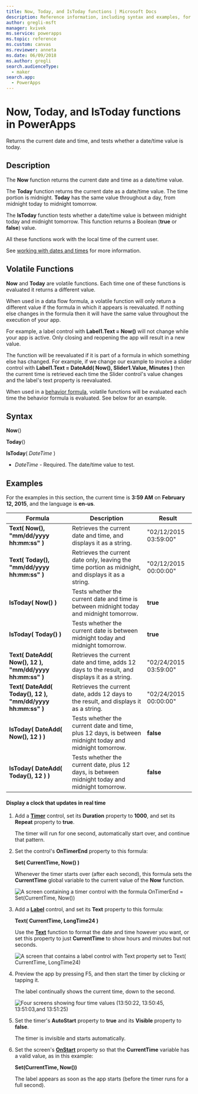 ```yaml
---
title: Now, Today, and IsToday functions | Microsoft Docs
description: Reference information, including syntax and examples, for the Now, Today, and IsToday functions in PowerApps
author: gregli-msft
manager: kvivek
ms.service: powerapps
ms.topic: reference
ms.custom: canvas
ms.reviewer: anneta
ms.date: 06/09/2018
ms.author: gregli
search.audienceType: 
  - maker
search.app: 
  - PowerApps
---
```

# Now, Today, and IsToday functions in PowerApps
Returns the current date and time, and tests whether a date/time value is today.

## Description
The **Now** function returns the current date and time as a date/time value.

The **Today** function returns the current date as a date/time value. The time portion is midnight. **Today** has the same value throughout a day, from midnight today to midnight tomorrow.

The **IsToday** function tests whether a date/time value is between midnight today and midnight tomorrow. This function returns a Boolean (**true** or **false**) value.

All these functions work with the local time of the current user.

See [working with dates and times](../show-text-dates-times.md) for more information.

## Volatile Functions
**Now** and **Today** are volatile functions.  Each time one of these functions is evaluated it returns a different value.  

When used in a data flow formula, a volatile function will only return a different value if the formula in which it appears is reevaluated.  If nothing else changes in the formula then it will have the same value throughout the execution of your app.

For example, a label control with **Label1.Text = Now()** will not change while your app is active.  Only closing and reopening the app will result in a new value.

The function will be reevaluated if it is part of a formula in which something else has changed.  For example, if we change our example to involve a slider control with **Label1.Text = DateAdd( Now(), Slider1.Value, Minutes )** then the current time is retrieved each time the Slider control's value changes and the label's text property is reevaluated.

When used in a [behavior formula](../working-with-formulas-in-depth.md), volatile functions will be evaluated each time the behavior formula is evaluated.  See below for an example.

## Syntax
**Now**()

**Today**()

**IsToday**( *DateTime* )

* *DateTime* - Required.  The date/time value to test.

## Examples
For the examples in this section, the current time is **3:59 AM** on **February 12, 2015**, and the language is **en-us**.

| Formula | Description | Result |
| --- | --- | --- |
| **Text( Now(), "mm/dd/yyyy hh:mm:ss" )** |Retrieves the current date and time, and displays it as a string. |"02/12/2015 03:59:00" |
| **Text( Today(), "mm/dd/yyyy hh:mm:ss" )** |Retrieves the current date only, leaving the time portion as midnight, and displays it as a string. |"02/12/2015 00:00:00" |
| **IsToday( Now() )** |Tests whether the current date and time is between midnight today and midnight tomorrow. |**true** |
| **IsToday( Today() )** |Tests whether the current date is between midnight today and midnight tomorrow. |**true** |
| **Text( DateAdd( Now(), 12 ), "mm/dd/yyyy hh:mm:ss" )** |Retrieves the current date and time, adds 12 days to the result, and displays it as a string. |"02/24/2015 03:59:00" |
| **Text( DateAdd( Today(), 12 ), "mm/dd/yyyy hh:mm:ss" )** |Retrieves the current date, adds 12 days to the result, and displays it as a string. |"02/24/2015 00:00:00" |
| **IsToday( DateAdd( Now(), 12 ) )** |Tests whether the current date and time, plus 12 days, is between midnight today and midnight tomorrow. |**false** |
| **IsToday( DateAdd( Today(), 12 ) )** |Tests whether the current date, plus 12 days, is between midnight today and midnight tomorrow. |**false** |

#### Display a clock that updates in real time

1. Add a **[Timer](../controls/control-timer.md)** control, set its **Duration** property to **1000**, and set its **Repeat** property to **true**.

    The timer will run for one second, automatically start over, and continue that pattern. 

1. Set the control's **OnTimerEnd** property to this formula:

    **Set( CurrentTime, Now() )**

    Whenever the timer starts over (after each second), this formula sets the **CurrentTime** global variable to the current value of the **Now** function.

	![A screen containing a timer control with the formula OnTimerEnd = Set(CurrentTime, Now())](media/function-now-today-istoday/now-set-currenttime.png)

1. Add a **[Label](../controls/control-text-box.md)** control, and set its **Text** property to this formula:

    **Text( CurrentTime, LongTime24 )**

    Use the **[Text](function-text.md)** function to format the date and time however you want, or set this property to just **CurrentTime** to show hours and minutes but not seconds.

	![A screen that contains a label control with Text property set to Text( CurrentTime, LongTime24)](media/function-now-today-istoday/now-use-currenttime.png)

1. Preview the app by pressing F5, and then start the timer by clicking or tapping it.

    The label continually shows the current time, down to the second.

	![Four screens showing four time values (13:50:22, 13:50:45, 13:51:03,and  13:51:25)](media/function-now-today-istoday/now-four-times.png)

1. Set the timer's **AutoStart** property to **true** and its **Visible** property to **false**.

    The timer is invisible and starts automatically.

1. Set the screen's **[OnStart](../controls/control-screen.md)** property so that the **CurrentTime** variable has a valid value, as in this example:

    **Set(CurrentTime, Now())**

    The label appears as soon as the app starts (before the timer runs for a full second).
